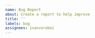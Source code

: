 ```yaml
---
name: Bug Report
about: Create a report to help improve
title: ''
labels: bug
assignees: ivanvorobei
---
```

